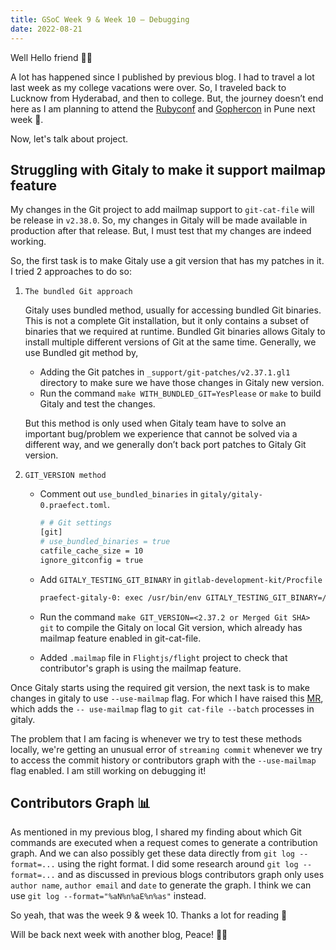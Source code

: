 ```yaml
---
title: GSoC Week 9 & Week 10 — Debugging
date: 2022-08-21
---
```


Well Hello friend 👋🏻

A lot has happened since I published by previous blog. I had to travel a lot last week as my college vacations were over. So, I traveled back to Lucknow from Hyderabad, and then to college. But, the journey doesn’t end here as I am planning to attend the [Rubyconf](https://rubyconf.in/) and [Gophercon](https://gopherconindia.org/) in Pune next week 🤩.

Now, let's talk about project.

## Struggling with Gitaly to make it support mailmap feature

My changes in the Git project to add mailmap support to `git-cat-file` will be release in `v2.38.0`. So, my changes in Gitaly will be made available in production after that release. But, I must test that my changes are indeed working.

So, the first task is to make Gitaly use a git version that has my patches in it. I tried 2 approaches to do so:

1. `The bundled Git approach`
    
    Gitaly uses bundled method, usually for accessing bundled Git binaries. This is not a complete Git installation, but it only contains a subset of binaries that we required at runtime. Bundled Git binaries allows Gitaly to install multiple different versions of Git at the same time. Generally, we use Bundled git method by,
    
    - Adding the Git patches in `_support/git-patches/v2.37.1.gl1` directory to make sure we have those changes in Gitaly new version.
    - Run the command `make WITH_BUNDLED_GIT=YesPlease` or `make` to build Gitaly and test the changes.
    
    But this method is only used when Gitaly team have to solve an important bug/problem we experience that cannot be solved via a different way, and we generally don’t back port patches to Gitaly Git version. 
    
2. `GIT_VERSION method`
    - Comment out `use_bundled_binaries` in `gitaly/gitaly-0.praefect.toml`.
        
        ```bash
        # # Git settings
        [git]
        # use_bundled_binaries = true
        catfile_cache_size = 10
        ignore_gitconfig = true
        ```
        
    - Add `GITALY_TESTING_GIT_BINARY` in `gitlab-development-kit/Procfile`
        
        ```bash
        praefect-gitaly-0: exec /usr/bin/env GITALY_TESTING_GIT_BINARY=/usr/local/bin/git GITALY_LOG_REQUEST_METHOD_DENY_PATTERN="^/grpc.health.v1.Health/Check$" /home/edith/Desktop/gitlab-development-kit/gitaly/_build/bin/gitaly /home/edith/Desktop/gitlab-development-kit/gitaly/gitaly-0.praefect.toml
        ```
        
    - Run the command `make GIT_VERSION=<2.37.2 or Merged Git SHA> git` to compile the Gitaly on local Git version, which already has mailmap feature enabled in git-cat-file.
    - Added `.mailmap` file in `Flightjs/flight` project to check that contributor's graph is using the mailmap feature.
    

Once Gitaly starts using the required git version, the next task is to make changes in gitaly to use `--use-mailmap` flag. For which I have raised this [MR](https://gitlab.com/gitlab-org/gitaly/-/merge_requests/4822#note_1072458262), which adds the `-- use-mailmap` flag to `git cat-file --batch` processes in gitaly.

The problem that I am facing is whenever we try to test these methods locally, we're getting an unusual error of `streaming commit` whenever we try to access the commit history or contributors graph with the `--use-mailmap` flag enabled. I am still working on debugging it!

## Contributors Graph 📊

As mentioned in my previous blog, I shared my finding about which Git commands are executed when a request comes to generate a contribution graph. And we can also possibly get these data directly from `git log --format=...` using the right format. I did some research around `git log --format=...` and as discussed in previous blogs contributors graph only uses `author name`, `author email` and `date` to generate the graph. I think we can use `git log --format="%aN%n%aE%n%as"` instead. 

So yeah, that was the week 9 & week 10. Thanks a lot for reading 🙂

Will be back next week with another blog, Peace! ✌🏻